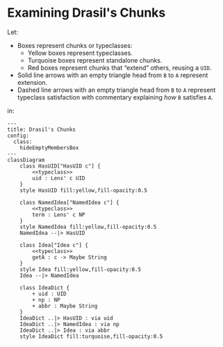 # Examining Drasil's Chunks

Let:
* Boxes represent chunks or typeclasses:
  * Yellow boxes represent typeclasses.
  * Turquoise boxes represent standalone chunks.
  * Red boxes represent chunks that “extend” others, reusing a `UID`.
* Solid line arrows with an empty triangle head from `B` to `A` represent
  extension.
* Dashed line arrows with an empty triangle head from `B` to `A` represent
  typeclass satisfaction with commentary explaining _how_ `B` satisfies `A`.

in:

```mermaid
---
title: Drasil's Chunks
config:
  class:
    hideEmptyMembersBox
---
classDiagram
    class HasUID["HasUID c"] {
        <<typeclass>>
        uid : Lens' c UID
    }
    style HasUID fill:yellow,fill-opacity:0.5

    class NamedIdea["NamedIdea c"] {
        <<typeclass>>
        term : Lens' c NP
    }
    style NamedIdea fill:yellow,fill-opacity:0.5
    NamedIdea --|> HasUID

    class Idea["Idea c"] {
        <<typeclass>>
        getA : c -> Maybe String
    }
    style Idea fill:yellow,fill-opacity:0.5
    Idea --|> NamedIdea

    class IdeaDict {
        + uid : UID
        + np : NP
        + abbr : Maybe String
    }
    IdeaDict ..|> HasUID : via uid
    IdeaDict ..|> NamedIdea : via np
    IdeaDict ..|> Idea : via abbr
    style IdeaDict fill:turquoise,fill-opacity:0.5
    
    

```
